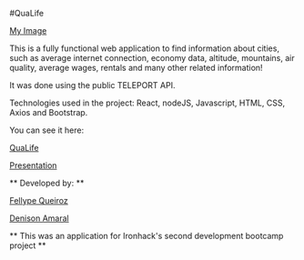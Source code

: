 #QuaLife

[My Image](https://imgur.com/P5VMtUc)

This is a fully functional web application to find information about cities, such as average internet connection, economy data, altitude, mountains, air quality, average wages, rentals and many other related information!

It was done using the public TELEPORT API.

Technologies used in the project: React, nodeJS, Javascript, HTML, CSS, Axios and Bootstrap.

You can see it here:

[QuaLife](https://quali-life.herokuapp.com)

[Presentation](https://prezi.com/view/Oa0YaMOQgsRPQuH8KUxH/)

** Developed by: **

[Fellype Queiroz](https://www.linkedin.com/in/fellype-almeida-queiroz/)

[Denison Amaral](https://www.linkedin.com/in/denisonamaral/)

** This was an application for Ironhack's second development bootcamp project **
